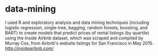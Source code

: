 # data-mining

I used R and exploratory analysis and data mining techniques (including logistic regression, single-tree, bagging, random forests, boosting, and BART) to create models that predict prices of rental listings (by quartile) using the Inside Airbnb dataset, which was scraped and compiled by Murray Cox, from Airbnb's website listings for San Francisco in May 2015.
http://insideairbnb.com/
